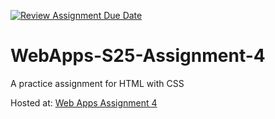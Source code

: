 [![Review Assignment Due Date](https://classroom.github.com/assets/deadline-readme-button-22041afd0340ce965d47ae6ef1cefeee28c7c493a6346c4f15d667ab976d596c.svg)](https://classroom.github.com/a/kPVgOXum)
# WebApps-S25-Assignment-4
A practice assignment for HTML with CSS

Hosted at: [Web Apps Assignment 4](https://44-563-webapps-s25.github.io/44563-webapps-s25-assignment4-pages-ImadeddinOuahidi/play.html)
